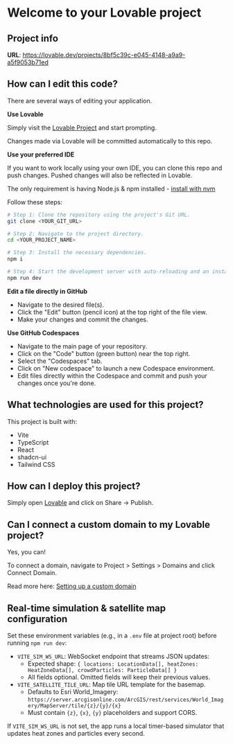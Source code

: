 # Welcome to your Lovable project

## Project info

**URL**: https://lovable.dev/projects/8bf5c39c-e045-4148-a9a9-a5f9053b71ed

## How can I edit this code?

There are several ways of editing your application.

**Use Lovable**

Simply visit the [Lovable Project](https://lovable.dev/projects/8bf5c39c-e045-4148-a9a9-a5f9053b71ed) and start prompting.

Changes made via Lovable will be committed automatically to this repo.

**Use your preferred IDE**

If you want to work locally using your own IDE, you can clone this repo and push changes. Pushed changes will also be reflected in Lovable.

The only requirement is having Node.js & npm installed - [install with nvm](https://github.com/nvm-sh/nvm#installing-and-updating)

Follow these steps:

```sh
# Step 1: Clone the repository using the project's Git URL.
git clone <YOUR_GIT_URL>

# Step 2: Navigate to the project directory.
cd <YOUR_PROJECT_NAME>

# Step 3: Install the necessary dependencies.
npm i

# Step 4: Start the development server with auto-reloading and an instant preview.
npm run dev
```

**Edit a file directly in GitHub**

- Navigate to the desired file(s).
- Click the "Edit" button (pencil icon) at the top right of the file view.
- Make your changes and commit the changes.

**Use GitHub Codespaces**

- Navigate to the main page of your repository.
- Click on the "Code" button (green button) near the top right.
- Select the "Codespaces" tab.
- Click on "New codespace" to launch a new Codespace environment.
- Edit files directly within the Codespace and commit and push your changes once you're done.

## What technologies are used for this project?

This project is built with:

- Vite
- TypeScript
- React
- shadcn-ui
- Tailwind CSS

## How can I deploy this project?

Simply open [Lovable](https://lovable.dev/projects/8bf5c39c-e045-4148-a9a9-a5f9053b71ed) and click on Share -> Publish.

## Can I connect a custom domain to my Lovable project?

Yes, you can!

To connect a domain, navigate to Project > Settings > Domains and click Connect Domain.

Read more here: [Setting up a custom domain](https://docs.lovable.dev/tips-tricks/custom-domain#step-by-step-guide)

## Real-time simulation & satellite map configuration

Set these environment variables (e.g., in a `.env` file at project root) before running `npm run dev`:

- `VITE_SIM_WS_URL`: WebSocket endpoint that streams JSON updates:
  - Expected shape: `{ locations: LocationData[], heatZones: HeatZoneData[], crowdParticles: ParticleData[] }`
  - All fields optional. Omitted fields will keep their previous values.
- `VITE_SATELLITE_TILE_URL`: Map tile URL template for the basemap.
  - Defaults to Esri World_Imagery: `https://server.arcgisonline.com/ArcGIS/rest/services/World_Imagery/MapServer/tile/{z}/{y}/{x}`
  - Must contain `{z}`, `{x}`, `{y}` placeholders and support CORS.

If `VITE_SIM_WS_URL` is not set, the app runs a local timer-based simulator that updates heat zones and particles every second.
